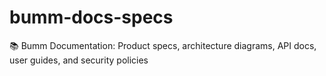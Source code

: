 # bumm-docs-specs
📚 Bumm Documentation: Product specs, architecture diagrams, API docs, user guides, and security policies
